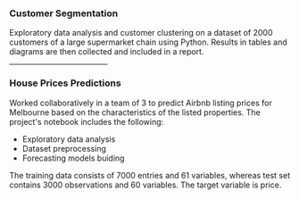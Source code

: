 ### Customer Segmentation
Exploratory data analysis and customer clustering on a dataset of 2000 customers of a large supermarket chain using Python. Results in tables and diagrams are then collected and included in a report.

<hr style="width:35%;margin-left:0;"> 

### House Prices Predictions
Worked collaboratively in a team of 3 to predict Airbnb listing prices for Melbourne based on the characteristics of the listed properties. The project's notebook includes the following:

- Exploratory data analysis
- Dataset preprocessing
- Forecasting models buiding

The training data consists of 7000 entries and 61 variables, whereas test set contains 3000 observations and 60 variables. The target variable is price.

